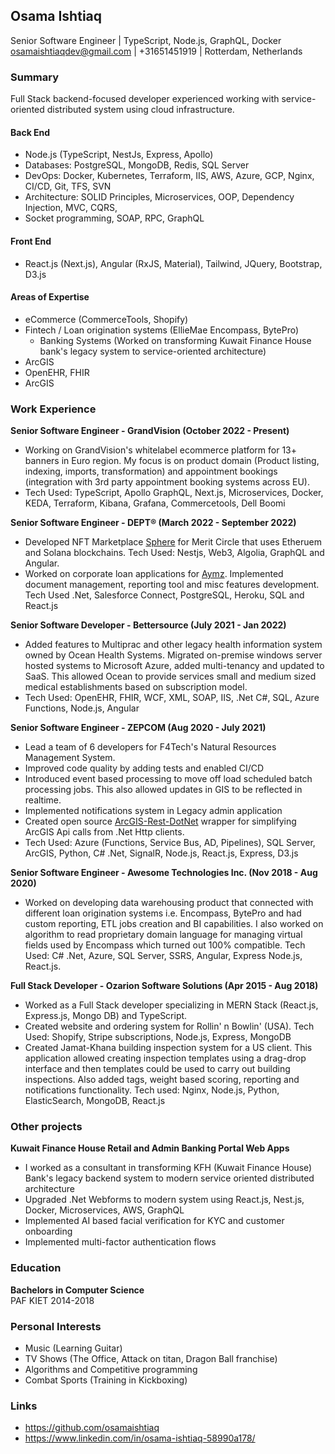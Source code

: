 ## **Osama Ishtiaq**
Senior Software Engineer | TypeScript, Node.js, GraphQL, Docker
osamaishtiaqdev@gmail.com | +31651451919 | Rotterdam, Netherlands    

### Summary
Full Stack backend-focused developer experienced working with service-oriented distributed system using cloud infrastructure.   

#### **Back End**
- Node.js (TypeScript, NestJs, Express, Apollo)    
- Databases: PostgreSQL, MongoDB, Redis, SQL Server    
- DevOps: Docker, Kubernetes, Terraform, IIS, AWS, Azure, GCP, Nginx, CI/CD, Git, TFS, SVN    
- Architecture: SOLID Principles, Microservices, OOP, Dependency Injection, MVC, CQRS,    
- Socket programming, SOAP, RPC, GraphQL    

#### **Front End**
- React.js (Next.js), Angular (RxJS, Material), Tailwind, JQuery, Bootstrap, D3.js    

#### **Areas of Expertise**
- eCommerce (CommerceTools, Shopify) 
- Fintech / Loan origination systems (EllieMae Encompass, BytePro) 
  - Banking Systems (Worked on transforming Kuwait Finance House bank's legacy system to service-oriented architecture)
- ArcGIS
- OpenEHR, FHIR 
- ArcGIS

### **Work Experience**

**Senior Software Engineer - GrandVision (October 2022 - Present)**  
- Working on GrandVision's whitelabel ecommerce platform for 13+ banners in Euro region. My focus is on product domain (Product listing, indexing, imports, transformation) and appointment bookings (integration with 3rd party appointment booking systems across EU). 
- Tech Used: TypeScript, Apollo GraphQL, Next.js, Microservices, Docker, KEDA, Terraform, Kibana, Grafana, Commercetools, Dell Boomi    

**Senior Software Engineer - DEPT® (March 2022 - September 2022)**  
- Developed NFT Marketplace [Sphere](https://meritcircle.io/) for Merit Circle that uses Etheruem and Solana blockchains. Tech Used: Nestjs, Web3, Algolia, GraphQL and Angular. 
- Worked on corporate loan applications for [Aymz](https://www.aymz.com/). Implemented document management, reporting tool and misc features development. Tech Used .Net, Salesforce Connect, PostgreSQL, Heroku, SQL and React.js    

**Senior Software Developer - Bettersource (July 2021 - Jan 2022)**  
- Added features to Multiprac and other legacy health information system owned by Ocean Health Systems. Migrated on-premise windows server hosted systems to Microsoft Azure, added multi-tenancy and updated to SaaS. This allowed Ocean to provide services small and medium sized medical establishments based on subscription model.
- Tech Used: OpenEHR, FHIR, WCF, XML, SOAP, IIS, .Net C#, SQL, Azure Functions, Node.js, Angular    

**Senior Software Engineer - ZEPCOM (Aug 2020 - July 2021)**  
- Lead a team of 6 developers for F4Tech's Natural Resources Management System. 
- Improved code quality by adding tests and enabled CI/CD
- Introduced event based processing to move off load scheduled batch processing jobs. This also allowed updates in GIS to be reflected in realtime.
- Implemented notifications system in Legacy admin application     
- Created open source [ArcGIS-Rest-DotNet](https://github.com/osamaishtiaq/arcgis-rest-dotnet) wrapper for simplifying ArcGIS Api calls from .Net Http clients.
- Tech Used: Azure (Functions, Service Bus, AD, Pipelines), SQL Server, ArcGIS, Python, C# .Net,  SignalR, Node.js, React.js, Express, D3.js

**Senior Software Engineer - Awesome Technologies Inc. (Nov 2018 - Aug 2020)**
- Worked on developing data warehousing product that connected with different loan origination systems i.e. Encompass, BytePro and had custom reporting, ETL jobs creation and BI capabilities. I also worked on algorithm to read proprietary domain language for managing virtual fields used by Encompass which turned out 100% compatible. Tech Used: C# .Net, Azure, SQL Server, SSRS, Angular, Express Node.js, React.js.


**Full Stack Developer - Ozarion Software Solutions (Apr 2015 - Aug 2018)**  
- Worked as a Full Stack developer specializing in MERN Stack (React.js, Express.js, Mongo DB) and TypeScript. 
- Created website and ordering system for Rollin' n Bowlin' (USA). Tech Used: Shopify, Stripe subscriptions, Node.js, Express, MongoDB
- Created Jamat-Khana building inspection system for a US client. This application allowed creating inspection templates using a drag-drop interface and then templates could be used to carry out building inspections. Also added tags, weight based scoring, reporting and notifications functionality. Tech used: Nginx, Node.js, Python, ElasticSearch, MongoDB, React.js

### Other projects    
**Kuwait Finance House Retail and Admin Banking Portal Web Apps**
- I worked as a consultant in transforming KFH (Kuwait Finance House) Bank's legacy backend system to modern service oriented distributed architecture
- Upgraded .Net Webforms to modern system using React.js, Nest.js, Docker, Microservices, AWS, GraphQL
- Implemented AI based facial verification for KYC and customer onboarding
- Implemented multi-factor authentication flows

    
### **Education**

**Bachelors in Computer Science**  
PAF KIET 2014-2018    

### **Personal Interests**

- Music (Learning Guitar)
- TV Shows (The Office, Attack on titan, Dragon Ball franchise)
- Algorithms and Competitive programming
- Combat Sports (Training in Kickboxing)

### **Links**

- <https://github.com/osamaishtiaq>
- <https://www.linkedin.com/in/osama-ishtiaq-58990a178/>
